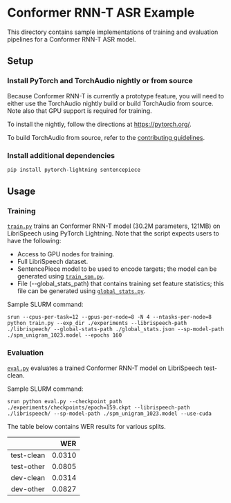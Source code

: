# Conformer RNN-T ASR Example

This directory contains sample implementations of training and evaluation pipelines for a Conformer RNN-T ASR model.

## Setup
### Install PyTorch and TorchAudio nightly or from source
Because Conformer RNN-T is currently a prototype feature, you will need to either use the TorchAudio nightly build or build TorchAudio from source. Note also that GPU support is required for training.

To install the nightly, follow the directions at <https://pytorch.org/>.

To build TorchAudio from source, refer to the [contributing guidelines](https://github.com/pytorch/audio/blob/main/CONTRIBUTING.md).

### Install additional dependencies
```bash
pip install pytorch-lightning sentencepiece
```

## Usage

### Training

[`train.py`](./train.py) trains an Conformer RNN-T model (30.2M parameters, 121MB) on LibriSpeech using PyTorch Lightning. Note that the script expects users to have the following:
- Access to GPU nodes for training.
- Full LibriSpeech dataset.
- SentencePiece model to be used to encode targets; the model can be generated using [`train_spm.py`](./train_spm.py).
- File (--global_stats_path) that contains training set feature statistics; this file can be generated using [`global_stats.py`](../emformer_rnnt/global_stats.py).

Sample SLURM command:
```
srun --cpus-per-task=12 --gpus-per-node=8 -N 4 --ntasks-per-node=8 python train.py --exp_dir ./experiments --librispeech-path ./librispeech/ --global-stats-path ./global_stats.json --sp-model-path ./spm_unigram_1023.model --epochs 160
```

### Evaluation

[`eval.py`](./eval.py) evaluates a trained Conformer RNN-T model on LibriSpeech test-clean.

Sample SLURM command:
```
srun python eval.py --checkpoint_path ./experiments/checkpoints/epoch=159.ckpt --librispeech-path ./librispeech/ --sp-model-path ./spm_unigram_1023.model --use-cuda
```

The table below contains WER results for various splits.

|                     |          WER |
|:-------------------:|-------------:|
| test-clean          |       0.0310 |
| test-other          |       0.0805 |
| dev-clean           |       0.0314 |
| dev-other           |       0.0827 |
